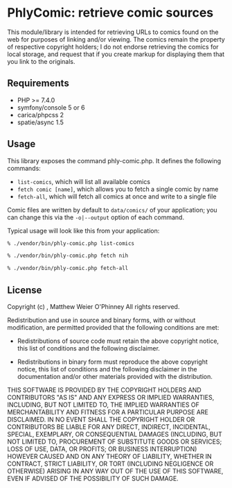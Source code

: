 # PhlyComic: retrieve comic sources

This module/library is intended for retrieving URLs to comics found on the web
for purposes of linking and/or viewing. The comics remain the property of
respective copyright holders; I do not endorse retrieving the comics for
local storage, and request that if you create markup for displaying them
that you link to the originals.

## Requirements

- PHP >= 7.4.0
- symfony/console 5 or 6
- carica/phpcss 2
- spatie/async 1.5

## Usage

This library exposes the command phly-comic.php. It defines the following commands:

- `list-comics`, which will list all available comics
- `fetch comic [name]`, which allows you to fetch a single comic by name
- `fetch-all`, which will fetch all comics at once and write to a single file

Comic files are written by default to `data/comics/` of your application; you
can change this via the `-o|--output` option of each command.

Typical usage will look like this from your application:

```bash
% ./vendor/bin/phly-comic.php list-comics
```

```bash
% ./vendor/bin/phly-comic.php fetch nih
```

```bash
% ./vendor/bin/phly-comic.php fetch-all
```

## License

Copyright (c) , Matthew Weier O'Phinney
All rights reserved.

Redistribution and use in source and binary forms, with or without modification,
are permitted provided that the following conditions are met:

* Redistributions of source code must retain the above copyright notice, this
  list of conditions and the following disclaimer.

* Redistributions in binary form must reproduce the above copyright notice, this
  list of conditions and the following disclaimer in the documentation and/or
  other materials provided with the distribution.

THIS SOFTWARE IS PROVIDED BY THE COPYRIGHT HOLDERS AND CONTRIBUTORS "AS IS" AND
ANY EXPRESS OR IMPLIED WARRANTIES, INCLUDING, BUT NOT LIMITED TO, THE IMPLIED
WARRANTIES OF MERCHANTABILITY AND FITNESS FOR A PARTICULAR PURPOSE ARE
DISCLAIMED. IN NO EVENT SHALL THE COPYRIGHT HOLDER OR CONTRIBUTORS BE LIABLE FOR
ANY DIRECT, INDIRECT, INCIDENTAL, SPECIAL, EXEMPLARY, OR CONSEQUENTIAL DAMAGES
(INCLUDING, BUT NOT LIMITED TO, PROCUREMENT OF SUBSTITUTE GOODS OR SERVICES;
LOSS OF USE, DATA, OR PROFITS; OR BUSINESS INTERRUPTION) HOWEVER CAUSED AND ON
ANY THEORY OF LIABILITY, WHETHER IN CONTRACT, STRICT LIABILITY, OR TORT
(INCLUDING NEGLIGENCE OR OTHERWISE) ARISING IN ANY WAY OUT OF THE USE OF THIS
SOFTWARE, EVEN IF ADVISED OF THE POSSIBILITY OF SUCH DAMAGE.
